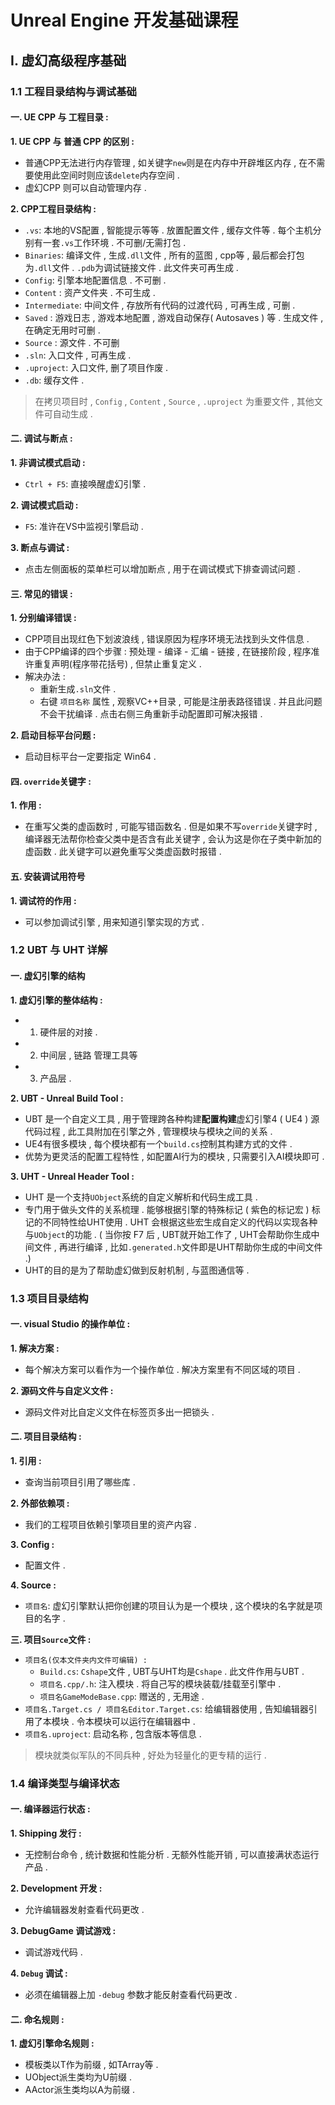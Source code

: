 
# Unreal Engine 开发基础课程

## Ⅰ. 虚幻高级程序基础

### 1.1 工程目录结构与调试基础 

#### 一. UE CPP 与 工程目录  :

**1. UE CPP 与 普通 CPP 的区别 :**

- 普通CPP无法进行内存管理 ,  如关键字`new`则是在内存中开辟堆区内存 , 在不需要使用此空间时则应该`delete`内存空间 .  
- 虚幻CPP 则可以自动管理内存 . 

**2. CPP工程目录结构 :**

- `.vs`:  本地的VS配置 ,  智能提示等等 .  放置配置文件 ,  缓存文件等 .  每个主机分别有一套`.vs`工作环境 .  不可删/无需打包 .
- `Binaries`:  编译文件 ,  生成`.dll`文件 ,  所有的蓝图 ,  cpp等 ,  最后都会打包为`.dll`文件 .  `.pdb`为调试链接文件 .  此文件夹可再生成 .
- `Config`:  引擎本地配置信息 .  不可删 .
- `Content` :  资产文件夹 .  不可生成 .
- `Intermediate`:  中间文件 ,  存放所有代码的过渡代码 ,  可再生成 ,  可删 .
- `Saved` :  游戏日志 ,  游戏本地配置 ,  游戏自动保存( Autosaves ) 等 .  生成文件 ,  在确定无用时可删 .
- `Source` :  源文件 .  不可删
- `.sln`:  入口文件 ,  可再生成 .
- `.uproject`:  入口文件, 删了项目作废 .
- `.db`:  缓存文件 .

>在拷贝项目时 ,  `Config` , `Content` , `Source` , `.uproject` 为重要文件 ,  其他文件可自动生成 .


#### 二. 调试与断点 :

**1. 非调试模式启动 :**

- `Ctrl + F5`:  直接唤醒虚幻引擎 .  

**2. 调试模式启动 :**

- `F5`:  准许在VS中监视引擎启动 .

**3. 断点与调试 :**

- 点击左侧面板的菜单栏可以增加断点 ,  用于在调试模式下排查调试问题 .

#### 三. 常见的错误 :

**1. 分别编译错误 :**

- CPP项目出现红色下划波浪线 ,  错误原因为程序环境无法找到头文件信息 .
- 由于CPP编译的四个步骤 :  预处理 - 编译 - 汇编 - 链接 ,  在链接阶段 ,  程序准许重复声明(程序带花括号) ,  但禁止重复定义 .
- 解决办法 :  
	- 重新生成`.sln`文件 .
	- 右键 `项目名称` 属性 ,  观察VC++目录 ,  可能是注册表路径错误 .  并且此问题不会干扰编译 .  点击右侧三角重新手动配置即可解决报错 .

**2. 启动目标平台问题 :**

- 启动目标平台一定要指定 Win64 .

#### 四. `override`关键字 :

**1. 作用 :**

- 在重写父类的虚函数时 ,  可能写错函数名 .  但是如果不写`override`关键字时 ,  编译器无法帮你检查父类中是否含有此关键字 ,  会认为这是你在子类中新加的虚函数 .  此关键字可以避免重写父类虚函数时报错 .


#### 五. 安装调试用符号

**1. 调试符的作用 :**

- 可以参加调试引擎 ,  用来知道引擎实现的方式 .  



### 1.2 UBT 与 UHT 详解

#### 一. 虚幻引擎的结构

**1. 虚幻引擎的整体结构 :**

- 1. 硬件层的对接 .
- 2. 中间层 ,  链路 管理工具等
-  3. 产品层 .


**2. UBT - Unreal Build Tool :**

- UBT 是一个自定义工具 ,  用于管理跨各种构建**配置构建**虚幻引擎4 ( UE4 ) 源代码过程 ,  此工具附加在引擎之外 ,  管理模块与模块之间的关系 .  
- UE4有很多模块 ,  每个模块都有一个`build.cs`控制其构建方式的文件 .
- 优势为更灵活的配置工程特性 ,  如配置AI行为的模块 ,  只需要引入AI模块即可 .  


**3. UHT - Unreal Header Tool :**

- UHT 是一个支持`UObject`系统的自定义解析和代码生成工具 .
- 专门用于做头文件的关系梳理 .  能够根据引擎的特殊标记 ( 紫色的标记宏 )  标记的不同特性给UHT使用 .  UHT 会根据这些宏生成自定义的代码以实现各种与`UObject`的功能 .  ( 当你按 F7 后 ,  UBT就开始工作了 ,  UHT会帮助你生成中间文件 ,  再进行编译 ,  比如`.generated.h`文件即是UHT帮助你生成的中间文件 .) 
- UHT的目的是为了帮助虚幻做到反射机制 ,  与蓝图通信等 .


### 1.3 项目目录结构

#### 一. visual Studio 的操作单位 :

**1. 解决方案 :**

- 每个解决方案可以看作为一个操作单位 .  解决方案里有不同区域的项目 .

**2. 源码文件与自定义文件 :**

- 源码文件对比自定义文件在标签页多出一把锁头 .  



#### 二. 项目目录结构 :

**1. 引用 :**
- 查询当前项目引用了哪些库 .  

**2. 外部依赖项 :**
- 我们的工程项目依赖引擎项目里的资产内容 .

**3. Config :**
- 配置文件 .

**4. Source :**
- `项目名`:  虚幻引擎默认把你创建的项目认为是一个模块 ,  这个模块的名字就是项目的名字 .

**三. 项目`Source`文件 :**

- `项目名(仅本文件夹内文件可编辑) :`
	- `Build.cs`:  `Cshape`文件 ,  UBT与UHT均是`Cshape` .  此文件作用与UBT .
	- `项目名.cpp/.h`:  注入模块 .  将自己写的模块装载/挂载至引擎中 .
	- `项目名GameModeBase.cpp`:  赠送的 ,  无用途 .
- `项目名.Target.cs / 项目名Editor.Target.cs`:  给编辑器使用 ,  告知编辑器引用了本模块 .  令本模块可以运行在编辑器中 .
- `项目名.uproject`:  启动名称 ,  包含版本等信息 .

>模块就类似军队的不同兵种 ,  好处为轻量化的更专精的运行 .


### 1.4 编译类型与编译状态

#### 一. 编译器运行状态 :

**1. Shipping 发行 :**

- 无控制台命令 ,  统计数据和性能分析 .  无额外性能开销 ,  可以直接满状态运行产品 .

**2. Development 开发 :**

- 允许编辑器发射查看代码更改 .

**3. DebugGame 调试游戏 :**

- 调试游戏代码 .

**4. `Debug` 调试 :**

- 必须在编辑器上加 `-debug` 参数才能反射查看代码更改 .


#### 二. 命名规则 :

**1. 虚幻引擎命名规则 :**

- 模板类以T作为前缀 ,  如TArray等 .
- UObject派生类均为U前缀 .
- AActor派生类均以A为前缀 .
